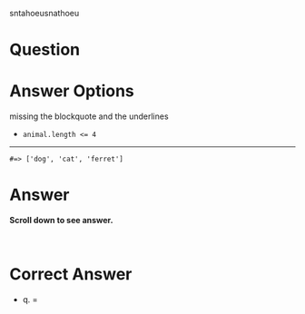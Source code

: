 <!-- Malformed content above the question -->
sntahoeusnathoeu

# Question

# Answer Options

<!-- Broken instructions body -->
missing the blockquote and the underlines

<!-- Should have a letter after the * -->
* `animal.length <= 4`

***

<!-- Should be an ordered list -->
`#=> ['dog', 'cat', 'ferret']`

# Answer

**Scroll down to see answer.**

<!-- Missing the required number of break tags -->
<br>

# Correct Answer

<!-- Answers are empty -->
<!-- Answers letters don't match the above letters -->
* q. =
